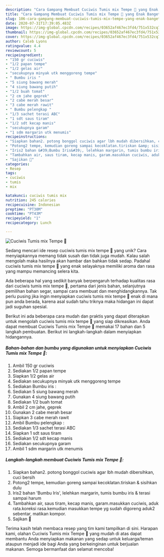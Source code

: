 ```yaml
---
description: "Cara Gampang Membuat Cuciwis Tumis mix Tempe 🍃 yang Enak Banget"
title: "Cara Gampang Membuat Cuciwis Tumis mix Tempe 🍃 yang Enak Banget"
slug: 106-cara-gampang-membuat-cuciwis-tumis-mix-tempe-yang-enak-banget
date: 2020-07-31T17:39:05.483Z
image: https://img-global.cpcdn.com/recipes/03652af467ec3fd4/751x532cq70/cuciwis-tumis-mix-tempe-🍃-foto-resep-utama.jpg
thumbnail: https://img-global.cpcdn.com/recipes/03652af467ec3fd4/751x532cq70/cuciwis-tumis-mix-tempe-🍃-foto-resep-utama.jpg
cover: https://img-global.cpcdn.com/recipes/03652af467ec3fd4/751x532cq70/cuciwis-tumis-mix-tempe-🍃-foto-resep-utama.jpg
author: Caleb Lyons
ratingvalue: 4.4
reviewcount: 5
recipeingredient:
- "150 gr cuciwis"
- "1/2 papan tempe"
- "1/2 gelas air"
- "secukupnya minyak utk menggoreng tempe"
- " Bumbu iris "
- "5 siung bawang merah"
- "4 siung bawang putih"
- "1/2 buah tomat"
- "2 cm jahe geprek"
- "2 cabe merah besar"
- "3 cabe merah rawit"
- " Bumbu pelengkap "
- "1/3 sachet terasi ABC"
- "1 sdt saus tiram"
- "1/2 sdt kecap manis"
- "secukupnya garam"
- "1 sdm margarin utk menumis"
recipeinstructions:
- "Siapkan bahan2. potong bonggol cuciwis agar lbh mudah dibersihkan, cuci bersih"
- "Potong2 tempe, kemudian goreng sampai kecoklatan.tiriskan &amp; sisihkan dulu"
- "Iris2 bahan &#39;Bumbu Iris&#39;, lelehkan margarin, tumis bumbu iris &amp; terasi sampai harum"
- "Tambahkan air, saus tiram, kecap manis, garam.masukkan cuciwis, aduk rata.koreksi rasa.kemudian masukkan tempe yg sudah digoreng aduk2 sebentar, matikan kompor."
- "Sajikan 🤗"
categories:
- Resep
tags:
- cuciwis
- tumis
- mix

katakunci: cuciwis tumis mix 
nutrition: 245 calories
recipecuisine: Indonesian
preptime: "PT30M"
cooktime: "PT43M"
recipeyield: "1"
recipecategory: Lunch

---
```



![Cuciwis Tumis mix Tempe 🍃](https://img-global.cpcdn.com/recipes/03652af467ec3fd4/751x532cq70/cuciwis-tumis-mix-tempe-🍃-foto-resep-utama.jpg)

Sedang mencari ide resep cuciwis tumis mix tempe 🍃 yang unik? Cara menyiapkannya memang tidak susah dan tidak juga mudah. Kalau salah mengolah maka hasilnya akan hambar dan bahkan tidak sedap. Padahal cuciwis tumis mix tempe 🍃 yang enak selayaknya memiliki aroma dan rasa yang mampu memancing selera kita.

Ada beberapa hal yang sedikit banyak berpengaruh terhadap kualitas rasa dari cuciwis tumis mix tempe 🍃, pertama dari jenis bahan, selanjutnya pemilihan bahan segar, sampai cara membuat dan menghidangkannya. Tak perlu pusing jika ingin menyiapkan cuciwis tumis mix tempe 🍃 enak di mana pun anda berada, karena asal sudah tahu triknya maka hidangan ini dapat jadi suguhan spesial.




Berikut ini ada beberapa cara mudah dan praktis yang dapat diterapkan untuk mengolah cuciwis tumis mix tempe 🍃 yang siap dikreasikan. Anda dapat membuat Cuciwis Tumis mix Tempe 🍃 memakai 17 bahan dan 5 langkah pembuatan. Berikut ini langkah-langkah dalam menyiapkan hidangannya.

<!--inarticleads1-->

##### Bahan-bahan dan bumbu yang digunakan untuk menyiapkan Cuciwis Tumis mix Tempe 🍃:

1. Ambil 150 gr cuciwis
1. Sediakan 1/2 papan tempe
1. Siapkan 1/2 gelas air
1. Sediakan secukupnya minyak utk menggoreng tempe
1. Sediakan  Bumbu iris :
1. Sediakan 5 siung bawang merah
1. Gunakan 4 siung bawang putih
1. Sediakan 1/2 buah tomat
1. Ambil 2 cm jahe, geprek
1. Gunakan 2 cabe merah besar
1. Siapkan 3 cabe merah rawit
1. Ambil  Bumbu pelengkap :
1. Sediakan 1/3 sachet terasi ABC
1. Siapkan 1 sdt saus tiram
1. Sediakan 1/2 sdt kecap manis
1. Sediakan secukupnya garam
1. Ambil 1 sdm margarin utk menumis




<!--inarticleads2-->

##### Langkah-langkah membuat Cuciwis Tumis mix Tempe 🍃:

1. Siapkan bahan2. potong bonggol cuciwis agar lbh mudah dibersihkan, cuci bersih
1. Potong2 tempe, kemudian goreng sampai kecoklatan.tiriskan &amp; sisihkan dulu
1. Iris2 bahan &#39;Bumbu Iris&#39;, lelehkan margarin, tumis bumbu iris &amp; terasi sampai harum
1. Tambahkan air, saus tiram, kecap manis, garam.masukkan cuciwis, aduk rata.koreksi rasa.kemudian masukkan tempe yg sudah digoreng aduk2 sebentar, matikan kompor.
1. Sajikan 🤗




Terima kasih telah membaca resep yang tim kami tampilkan di sini. Harapan kami, olahan Cuciwis Tumis mix Tempe 🍃 yang mudah di atas dapat membantu Anda menyiapkan makanan yang sedap untuk keluarga/teman ataupun menjadi ide bagi Anda yang berkeinginan untuk berjualan makanan. Semoga bermanfaat dan selamat mencoba!
